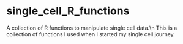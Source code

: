 # single_cell_R_functions
A collection of R functions to manipulate single cell data.\n
This is a collection of functions I used when I started my single cell journey. 
